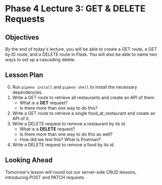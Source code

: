 # Phase 4 Lecture 3: GET & DELETE Requests

## Objectives

By the end of today's lecture, you will be able to create a GET route, a GET by ID route, and a DELETE route in Flask. You will also be able to name two ways to set up a cascading delete.

## Lesson Plan

0. Run `pipenv install` and `pipenv shell` to install the necessary dependencies.
1. Write a GET route to retrieve all restaurants and create an API of them.
    - What is a **GET** request?
    - Is there more than one way to do this?
2. Write a GET route to retrieve a single food_at_restaurant and create an API of it.
3. Write a DELETE request to remove a restaurant by its id.
    - What is a **DELETE** request?
    - Is there more than one way to do this as well?
    - How did we test this? What is Postman?
4. Write a DELETE request to remove a food by its id.

## Looking Ahead

Tomorrow's lesson will round out our server-side CRUD lessons, introducing POST and PATCH requests.